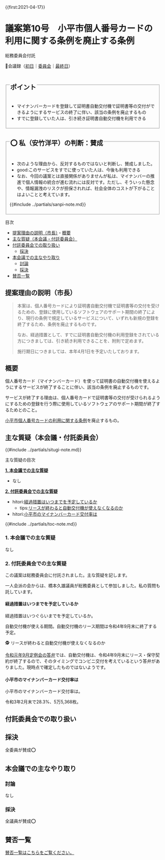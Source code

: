 {{first:2021-04-17}}

# 議案第10号　小平市個人番号カードの利用に関する条例を廃止する条例

<i class="fa fa-gavel" aria-hidden="true"></i> 総務委員会付託

<p id="read-kaigiroku">📄会議録（<a href="https://ssp.kaigiroku.net/tenant/kodaira/SpMinuteView.html?council_id=1201&schedule_id=2&minute_id=130&is_search=true">初日</a>｜<a href="https://ssp.kaigiroku.net/tenant/kodaira/SpMinuteView.html?council_id=1209&schedule_id=2&minute_id=6&is_search=true">委員会</a>｜<a href="https://ssp.kaigiroku.net/tenant/kodaira/SpMinuteView.html?council_id=1201&schedule_id=7&minute_id=59&is_search=true">最終日</a>）</p>

<fieldset class="pnt">
  <legend><h2>ポイント</h2></legend>

- マイナンバーカードを登録して証明書自動交付機で証明書等の交付ができるようにするサービスの終了に伴い、該当の条例を廃止するもの
- すでに登録していた人は、引き続き証明書自動交付機を利用できる

</fieldset>

<fieldset class="sanpi">
  <legend><h2>⭕️ 私（安竹洋平）の判断：賛成</h2></legend>

- 次のような理由から、反対するものではないと判断し、賛成しました。
- good:このサービスをすでに使っていた人は、今後も利用できる
- なお、今回の議案とは直接関係がありませんが私は、マイナンバーの推進で個人情報の統合が進む流れには反対です。ただし、そういった懸念や、情報漏洩のリスクが担保されれば、社会全体のコストが下がることはよいことと考えています。

{{#include ../partials/sanpi-note.md}}

</fieldset>

<div class="toc">

目次

- [提案理由の説明（市長）](#提案理由の説明（市長）)・[概要](#概要)
- [主な質疑（本会議・付託委員会）](#主な質疑本会議付託委員会)
- [付託委員会での取り扱い](#付託委員会での取り扱い)
  - [採決](#採決)
- [本会議での主なやり取り](#本会議での主なやり取り)
  - [討論](#討論)
  - [採決](#採決-1)
- [賛否一覧](#賛否一覧)

</div>

## 提案理由の説明（市長）

> 本案は、個人番号カードにより証明書自動交付機で証明書等の交付を受けるための、登録に使用しているソフトウェアのサポート期間の終了により、現行の条例で規定しているサービスについて、いずれも新規の登録を終了するため、条例を廃止するものです。
>
> なお、経過措置として、すでに証明書自動交付機の利用登録をされている方につきましては、引き続き利用できることを、附則で定めます。
>
> 施行期日につきましては、本年4月1日を予定いたしております。

## 概要
個人番号カード（マイナンバーカード）を使って証明書の自動交付機を使えるようにするサービスが終了することに伴い、該当の条例を廃止するものです。

サービスが終了する理由は、個人番号カードで証明書等の交付が受けられるようにするための登録を行う際に使用しているソフトウェアのサポート期間が終了するためとのこと。

[小平市個人番号カードの利用に関する条例](https://web.archive.org/web/20210510082941/https://www.city.kodaira.tokyo.jp/reiki/reiki_honbun/g135RG00001171.html)を廃止するもの。

<div class="ippan-situgi">

## 主な質疑（本会議・付託委員会）
{{#include ../partials/situgi-note.md}}

<div class="toc">

主な質疑の目次

**[1. 本会議での主な質疑](#1-本会議での主な質疑)**

- なし

**[2. 付託委員会での主な質疑](#2-付託委員会での主な質疑)**

- hitori:[経過措置はいつまでを予定しているか](#経過措置はいつまでを予定しているか)
  - tips:[リースが終わると自動交付機が使えなくなるのか](#リースが終わると自動交付機が使えなくなるのか)
- hitori:[小平市のマイナンバーカード交付率は](#小平市のマイナンバーカード交付率は)

{{#include ../partials/toc-note.md}}

</div>

### 1. 本会議での主な質疑

なし

### 2. 付託委員会での主な質疑

この議案は総務委員会に付託されました。主な質疑を記します。

一人会派の会からは、橋本久雄議員が総務委員として参加しました。私の質問も託しています。

#### 経過措置はいつまでを予定しているか

<div class="bln bleft" data-speaker="他会派の議員">

経過措置はいつぐらいまでを予定しているか。

</div>

<div class="bln bright" data-speaker="山本 市民課長">

自動交付機が使える期間。自動交付機のリース期間は令和4年9月末に終了する予定。

</div>

<div class="tips" id="リースが終わると自動交付機が使えなくなるのか">

🕵 リースが終わると自動交付機が使えなくなるのか

[令和元年9月定例会の答弁](https://ssp.kaigiroku.net/tenant/kodaira/SpMinuteView.html?council_id=1078&schedule_id=15&minute_id=70&is_search=true)では、自動交付機は、令和4年9月末にリース・保守契約が終了するので、そのタイミングでコンビニ交付を考えているという答弁がありました。現時点で確定したものではないようです。

</div>

#### 小平市のマイナンバーカード交付率は

<div class="bln bleft hitori" data-speaker="👍 橋本久雄議員（一人会派の会）">

小平市のマイナンバーカード交付率は。

</div>

<div class="bln bright" data-speaker="山本 市民課長">

令和3年2月末で28.3%、5万5,368枚。

</div>

</div>

## 付託委員会での取り扱い
## 採決

全委員が賛成⭕️


## 本会議での主なやり取り

### 討論

なし

### 採決

全議員が賛成⭕️


## 賛否一覧
[賛否一覧はこちらをご覧ください。](../kekka-ichiran.md#賛否)
